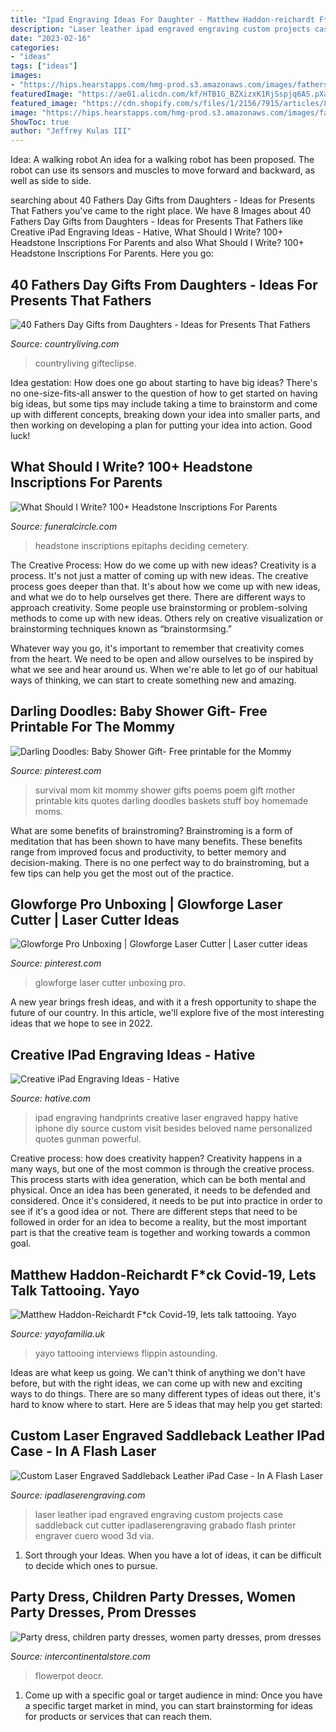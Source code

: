 ```yaml
---
title: "Ipad Engraving Ideas For Daughter - Matthew Haddon-reichardt F*ck Covid-19, Lets Talk Tattooing. Yayo"
description: "Laser leather ipad engraved engraving custom projects case saddleback cut cutter ipadlaserengraving grabado flash printer engraver cuero wood 3d via"
date: "2023-02-16"
categories:
- "ideas"
tags: ["ideas"]
images:
- "https://hips.hearstapps.com/hmg-prod.s3.amazonaws.com/images/fathers-day-gifts-from-daughter-key-1526486737.jpg?crop=1xw:1xh;center,top&amp;resize=480:*"
featuredImage: "https://ae01.alicdn.com/kf/HTB1G_BZXizxK1RjSspjq6AS.pXa6.jpg"
featured_image: "https://cdn.shopify.com/s/files/1/2156/7915/articles/84446452_2524243211187043_8551751735738105856_n_1200x1200_crop_center.jpg?v=1586011208"
image: "https://hips.hearstapps.com/hmg-prod.s3.amazonaws.com/images/fathers-day-gifts-from-daughter-key-1526486737.jpg?crop=1xw:1xh;center,top&amp;resize=480:*"
ShowToc: true
author: "Jeffrey Kulas III"
---
```



Idea: A walking robot
An idea for a walking robot has been proposed. The robot can use its sensors and muscles to move forward and backward, as well as side to side.

	

		
searching about 40 Fathers Day Gifts from Daughters - Ideas for Presents That Fathers you've came to the right place. We have 8 Images about 40 Fathers Day Gifts from Daughters - Ideas for Presents That Fathers like Creative iPad Engraving Ideas - Hative, What Should I Write? 100+ Headstone Inscriptions For Parents and also What Should I Write? 100+ Headstone Inscriptions For Parents. Here you go:
		
    
## 40 Fathers Day Gifts From Daughters - Ideas For Presents That Fathers

<img loading=lazy src="https://hips.hearstapps.com/hmg-prod.s3.amazonaws.com/images/fathers-day-gifts-from-daughter-key-1526486737.jpg?crop=1xw:1xh;center,top&amp;resize=480:*" onerror="this.onerror=null;this.src='https://tse4.mm.bing.net/th?id=OIP.yB9mQ09SUs1_DKiY5gSZ1gHaLH&amp;pid=15.1';" alt="40 Fathers Day Gifts from Daughters - Ideas for Presents That Fathers">

_Source: countryliving.com_

>countryliving gifteclipse. 

	

Idea gestation: How does one go about starting to have big ideas?
There's no one-size-fits-all answer to the question of how to get started on having big ideas, but some tips may include taking a time to brainstorm and come up with different concepts, breaking down your idea into smaller parts, and then working on developing a plan for putting your idea into action. Good luck!

    
## What Should I Write? 100+ Headstone Inscriptions For Parents

<img loading=lazy src="https://funeralcircle.com/wp-content/uploads/2020/10/Double-headstone-parents.jpg" onerror="this.onerror=null;this.src='https://tse1.mm.bing.net/th?id=OIP.UJsbfblDlWSXv9VpALYQiAHaIq&amp;pid=15.1';" alt="What Should I Write? 100+ Headstone Inscriptions For Parents">

_Source: funeralcircle.com_

>headstone inscriptions epitaphs deciding cemetery. 

	

The Creative Process: How do we come up with new ideas?
Creativity is a process. It's not just a matter of coming up with new ideas. The creative process goes deeper than that. It's about how we come up with new ideas, and what we do to help ourselves get there.
There are different ways to approach creativity. Some people use brainstorming or problem-solving methods to come up with new ideas. Others rely on creative visualization or brainstorming techniques known as “brainstormsing.”

Whatever way you go, it's important to remember that creativity comes from the heart. We need to be open and allow ourselves to be inspired by what we see and hear around us. When we're able to let go of our habitual ways of thinking, we can start to create something new and amazing.

    
## Darling Doodles: Baby Shower Gift- Free Printable For The Mommy

<img loading=lazy src="https://s-media-cache-ak0.pinimg.com/736x/39/37/e2/3937e29080c443dd90e96a4b03fa8541--mommy-survival-kits-new-mom-survival-kit-baskets.jpg" onerror="this.onerror=null;this.src='https://tse3.mm.bing.net/th?id=OIP.sjIjsdTouEzcZCDc3WMwCgHaLY&amp;pid=15.1';" alt="Darling Doodles: Baby Shower Gift- Free printable for the Mommy">

_Source: pinterest.com_

>survival mom kit mommy shower gifts poems poem gift mother printable kits quotes darling doodles baskets stuff boy homemade moms. 

	

What are some benefits of brainstroming?
Brainstroming is a form of meditation that has been shown to have many benefits. These benefits range from improved focus and productivity, to better memory and decision-making. There is no one perfect way to do brainstroming, but a few tips can help you get the most out of the practice.

    
## Glowforge Pro Unboxing | Glowforge Laser Cutter | Laser Cutter Ideas

<img loading=lazy src="https://i.pinimg.com/736x/f2/d9/0f/f2d90f5736d31f69d95491abedceb33a.jpg" onerror="this.onerror=null;this.src='https://tse4.mm.bing.net/th?id=OIP.x_s9_eOeUpxoHY4HZX0OWQHaLH&amp;pid=15.1';" alt="Glowforge Pro Unboxing | Glowforge Laser Cutter | Laser cutter ideas">

_Source: pinterest.com_

>glowforge laser cutter unboxing pro. 

	

A new year brings fresh ideas, and with it a fresh opportunity to shape the future of our country.  In this article, we'll explore five of the most interesting ideas that we hope to see in 2022. 

    
## Creative IPad Engraving Ideas - Hative

<img loading=lazy src="https://hative.com/wp-content/uploads/2015/05/ipad-engraving-ideas/2-ipad-engraving-ideas.jpg" onerror="this.onerror=null;this.src='https://tse3.mm.bing.net/th?id=OIP.mrhBZ-TSbaNytj_5zYGdeAHaLL&amp;pid=15.1';" alt="Creative iPad Engraving Ideas - Hative">

_Source: hative.com_

>ipad engraving handprints creative laser engraved happy hative iphone diy source custom visit besides beloved name personalized quotes gunman powerful. 

	

Creative process: how does creativity happen?
Creativity happens in a many ways, but one of the most common is through the creative process. This process starts with idea generation, which can be both mental and physical. Once an idea has been generated, it needs to be defended and considered. Once it's considered, it needs to be put into practice in order to see if it's a good idea or not. There are different steps that need to be followed in order for an idea to become a reality, but the most important part is that the creative team is together and working towards a common goal.

    
## Matthew Haddon-Reichardt F*ck Covid-19, Lets Talk Tattooing. Yayo

<img loading=lazy src="https://cdn.shopify.com/s/files/1/2156/7915/articles/84446452_2524243211187043_8551751735738105856_n_1200x1200_crop_center.jpg?v=1586011208" onerror="this.onerror=null;this.src='https://tse1.mm.bing.net/th?id=OIP.QtkL83154x40plIeVrP7YQHaHa&amp;pid=15.1';" alt="Matthew Haddon-Reichardt F*ck Covid-19, lets talk tattooing. Yayo">

_Source: yayofamilia.uk_

>yayo tattooing interviews flippin astounding. 

	

Ideas are what keep us going. We can't think of anything we don't have before, but with the right ideas, we can come up with new and exciting ways to do things. There are so many different types of ideas out there, it's hard to know where to start. Here are 5 ideas that may help you get started: 

    
## Custom Laser Engraved Saddleback Leather IPad Case - In A Flash Laser

<img loading=lazy src="http://ipadlaserengraving.com/wp-content/uploads/2012/05/7315686826_38a413bdee_o-Custom.jpg" onerror="this.onerror=null;this.src='https://tse4.mm.bing.net/th?id=OIP.AJO4BXiPgyBSUzOaY6VCUQHaLI&amp;pid=15.1';" alt="Custom Laser Engraved Saddleback Leather iPad Case - In A Flash Laser">

_Source: ipadlaserengraving.com_

>laser leather ipad engraved engraving custom projects case saddleback cut cutter ipadlaserengraving grabado flash printer engraver cuero wood 3d via. 

	

1. Sort through your Ideas. When you have a lot of ideas, it can be difficult to decide which ones to pursue.

    
## Party Dress, Children Party Dresses, Women Party Dresses, Prom Dresses

<img loading=lazy src="https://ae01.alicdn.com/kf/HTB1G_BZXizxK1RjSspjq6AS.pXa6.jpg" onerror="this.onerror=null;this.src='https://tse1.mm.bing.net/th?id=OIP.YyUVM-jLkxPWA1ght3HYsQHaHa&amp;pid=15.1';" alt="Party dress, children party dresses, women party dresses, prom dresses">

_Source: intercontinentalstore.com_

>flowerpot deocr. 

	

1. Come up with a specific goal or target audience in mind: Once you have a specific target market in mind, you can start brainstorming for ideas for products or services that can reach them.

